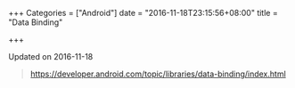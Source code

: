 +++
Categories = ["Android"]
date = "2016-11-18T23:15:56+08:00"
title = "Data Binding"

+++

<!--more-->

Updated on 2016-11-18

> https://developer.android.com/topic/libraries/data-binding/index.html